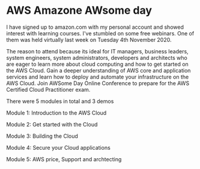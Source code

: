 # AWS Amazone AWsome day

I have signed up to amazon.com with my personal account and showed interest with learning courses. I've stumbled on some free webinars. One of them was held virtually last week on Tuesday 4th November 2020.

The reason to attend because its ideal for IT managers, business leaders, system engineers, system administrators, developers and architects who are eager to learn more about cloud computing and how to get started on the AWS Cloud. Gain a deeper understanding of AWS core and application services and learn how to deploy and automate your infrastructure on the AWS Cloud. Join AWSome Day Online Conference to prepare for the AWS Certified Cloud Practitioner exam.

There were 5 modules in total and 3 demos

Module 1: Introduction to the AWS Cloud

Module 2: Get started with the Cloud

Module 3: Building the Cloud

Module 4: Secure your Cloud applications

Module 5: AWS price, Support and archtecting 









